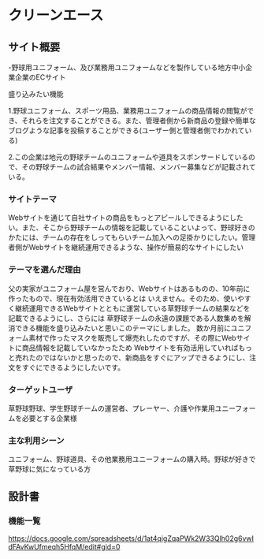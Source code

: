 # クリーンエース

## サイト概要
-野球用ユニフォーム、及び業務用ユニフォームなどを製作している地方中小企業企業のECサイト

盛り込みたい機能

1.野球ユニフォーム、スポーツ用品、業務用ユニフォームの商品情報の閲覧ができ、それらを注文することができる。また、管理者側から新商品の登録や簡単なブログような記事を投稿することができる(ユーザー側と管理者側でわかれている)

2.この企業は地元の野球チームのユニフォームや道具をスポンサードしているので、その野球チームの試合結果やメンバー情報、メンバー募集などが記載されている。　　

### サイトテーマ
Webサイトを通じて自社サイトの商品をもっとアピールしできるようにしたい。また、そこから野球チームの情報を記載していることいよって、野球好きのかたには、チームの存在をしってもらいチーム加入への足掛かりにしたい。管理者側がWebサイトを継続運用できるような、操作が簡易的なサイトにしたい

### テーマを選んだ理由
父の実家がユニフォーム屋を営んでおり、Webサイトはあるものの、10年前に作ったもので、現在有効活用できているとは
いえません。そのため、使いやすく継続運用できるWebサイトとともに運営している草野球チームの結果などを記載できるようにし、さらには
草野球チームの永遠の課題である人数集めを解消できる機能を盛り込みたいと思いこのテーマにしました。
数か月前にユニフォーム素材で作ったマスクを販売して爆売れしたのですが、その際にWebサイトに商品情報を記載していなかったため
Webサイトを有効活用していればもっと売れたのではないかと思ったので、新商品をすぐにアップできるようにし、注文をすぐにできるようにしたいです。


### ターゲットユーザ
草野球野球、学生野球チームの運営者、プレーヤー、介護や作業用ユニーフォームを必要とする企業様

### 主な利用シーン
ユニフォーム、野球道具、その他業務用ユニーフォームの購入時。野球が好きで草野球に気になっている方

## 設計書

### 機能一覧
https://docs.google.com/spreadsheets/d/1at4qigZqaPWk2W33Qlh02g6vwIdFAvKwUfmeqh5HfqM/edit#gid=0
